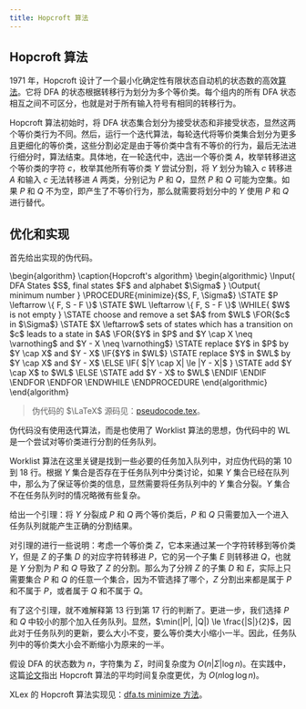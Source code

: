 ```yaml
---
title: Hopcroft 算法
---
```


## Hopcroft 算法

1971 年，Hopcroft 设计了一个最小化确定性有限状态自动机的状态数的高效[算法](http://i.stanford.edu/pub/cstr/reports/cs/tr/71/190/CS-TR-71-190.pdf)。它将 DFA 的状态根据转移行为划分为多个等价类。每个组内的所有 DFA 状态相互之间不可区分，也就是对于所有输入符号有相同的转移行为。

Hopcroft 算法初始时，将 DFA 状态集合划分为接受状态和非接受状态，显然这两个等价类行为不同。然后，运行一个迭代算法，每轮迭代将等价类集合划分为更多且更细化的等价类，这些分割必定是由于等价类中含有不等价的行为，最后无法进行细分时，算法结束。具体地，在一轮迭代中，选出一个等价类 $A$，枚举转移进这个等价类的字符 $c$，枚举其他所有等价类 $Y$ 尝试分割，将 $Y$ 划分为输入 $c$ 转移进 $A$ 和输入 $c$ 无法转移进 $A$ 两类，分别记为 $P$ 和 $Q$，显然 $P$ 和 $Q$ 可能为空集。如果 $P$ 和 $Q$ 不为空，即产生了不等价行为，那么就需要将划分中的 $Y$ 使用 $P$ 和 $Q$ 进行替代。

## 优化和实现

首先给出实现的伪代码。

<link rel="stylesheet" href="https://cdn.jsdelivr.net/npm/pseudocode@latest/build/pseudocode.min.css">
<pseudocode lineNumber lineNumberPunc=" ">
\begin{algorithm}
  \caption{Hopcroft's algorithm}
  \begin{algorithmic}
    \Input{ DFA States $S$, final states $F$ and alphabet $\Sigma$ }
    \Output{ minimum number }
    \PROCEDURE{minimize}{$S, F, \Sigma$}
      \STATE $P \leftarrow \{ F, S - F \}$
      \STATE $WL \leftarrow \{ F, S - F \}$
      \WHILE{ $W$ is not empty }
        \STATE choose and remove a set $A$ from $WL$
        \FOR{$c$ in $\Sigma$}
          \STATE $X \leftarrow$ sets of states which has a transition on $c$ leads to a state in $A$
          \FOR{$Y$ in $P$ and $Y \cap X \neq \varnothing$ and $Y - X \neq \varnothing$}
            \STATE replace $Y$ in $P$ by $Y \cap X$ and $Y - X$
            \IF{$Y$ in $WL$}
              \STATE replace $Y$ in $WL$ by $Y \cap X$ and $Y - X$
            \ELSE
              \IF{ $|Y \cap X| \le |Y - X|$ }
                \STATE add $Y \cap X$ to $WL$
              \ELSE
                \STATE add $Y - X$ to $WL$
              \ENDIF
            \ENDIF
          \ENDFOR
        \ENDFOR
      \ENDWHILE
    \ENDPROCEDURE
  \end{algorithmic}
\end{algorithm}
</pseudocode>

> 伪代码的 $\LaTeX$ 源码见：[pseudocode.tex](https://github.com/yjl9903/XLang/blob/master/docs/deep/pseudocode.tex)。

伪代码没有使用迭代算法，而是也使用了 Worklist 算法的思想，伪代码中的 WL 是一个尝试对等价类进行分割的任务队列。

Worklist 算法在这里关键是找到一些必要的任务加入队列中，对应伪代码的第 $10$ 到 $18$ 行。根据 $Y$ 集合是否存在于任务队列中分类讨论，如果 $Y$ 集合已经在队列中，那么为了保证等价类的信息，显然需要将任务队列中的 $Y$ 集合分裂。$Y$ 集合不在任务队列时的情况略微有些复杂。

给出一个引理：将 $Y$ 分裂成 $P$ 和 $Q$ 两个等价类后，$P$ 和 $Q$ 只需要加入一个进入任务队列就能产生正确的分割结果。

对引理的进行一些说明：考虑一个等价类 $Z$，它本来通过某一个字符转移到等价类 $Y$，但是 $Z$ 的子集 $D$ 的对应字符转移进 $P$，它的另一个子集 $E$ 则转移进 $Q$，也就是 $Y$ 分割为 $P$ 和 $Q$ 导致了 $Z$ 的分割。那么为了分辨 $Z$ 的子集 $D$ 和 $E$，实际上只需要集合 $P$ 和 $Q$ 的任意一个集合，因为不管选择了哪个，$Z$ 分割出来都是属于 $P$ 和不属于 $P$，或者属于 $Q$ 和不属于 $Q$。

有了这个引理，就不难解释第 $13$ 行到第 $17$ 行的判断了。更进一步，我们选择 $P$ 和 $Q$ 中较小的那个加入任务队列。显然，$\min(|P|, |Q|) \le \frac{|S|}{2}$，因此对于任务队列的更新，要么大小不变，要么等价类大小缩小一半。因此，任务队列中的等价类大小会不断缩小为原来的一半。

假设 DFA 的状态数为 $n$，字符集为 $\Sigma$，时间复杂度为 $O(n|\Sigma|\log n)$。在实践中，这篇[论文](https://arxiv.org/pdf/1010.5318.pdf)指出 Hopcroft 算法的平均时间复杂度更优，为 $O(n \log \log n)$。

XLex 的 Hopcroft 算法实现见：[dfa.ts minimize 方法](https://github.com/yjl9903/XLex/blob/master/src/reg/dfa.ts#L133)。
